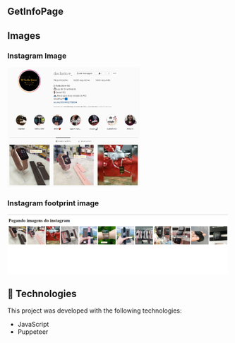 ## GetInfoPage

## Images
<h3>Instagram Image</h3>
<img src="/github/instagram.png" width="300px">
<h3>Instagram footprint image</h3>
<img src="/github/page.png" width="500px">

## 🚀 Technologies

This project was developed with the following technologies:

<ul>
<li>JavaScript</li>
<li>Puppeteer</li>
</ul>